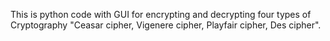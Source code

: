 This is python code with GUI for encrypting and decrypting four types of Cryptography "Ceasar cipher, Vigenere cipher, Playfair cipher, Des cipher".
